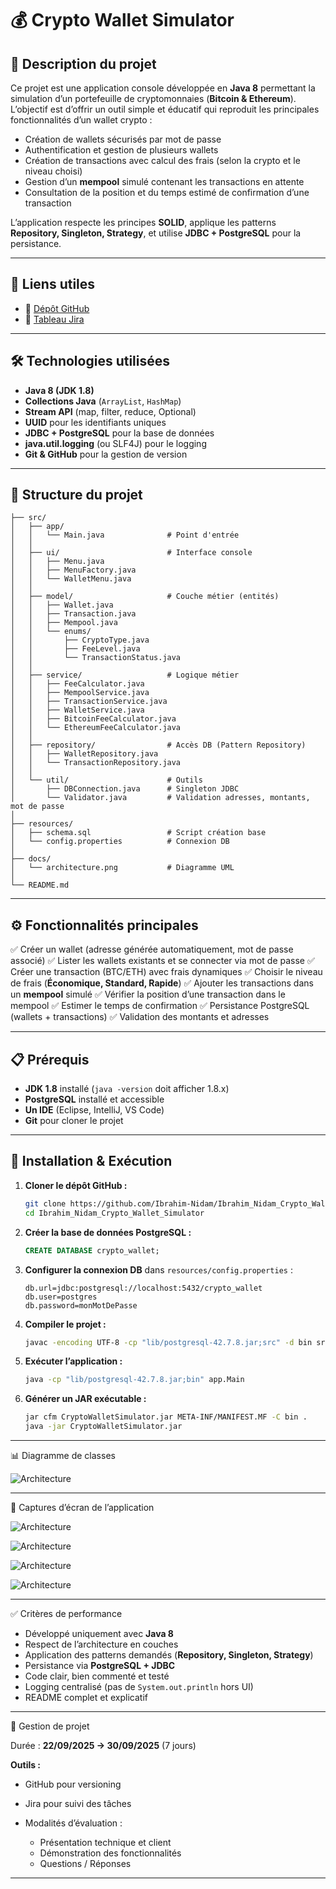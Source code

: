 # 💰 Crypto Wallet Simulator

## 📌 Description du projet

Ce projet est une application console développée en **Java 8** permettant la simulation d’un portefeuille de cryptomonnaies (**Bitcoin & Ethereum**).
L’objectif est d’offrir un outil simple et éducatif qui reproduit les principales fonctionnalités d’un wallet crypto :

* Création de wallets sécurisés par mot de passe
* Authentification et gestion de plusieurs wallets
* Création de transactions avec calcul des frais (selon la crypto et le niveau choisi)
* Gestion d’un **mempool** simulé contenant les transactions en attente
* Consultation de la position et du temps estimé de confirmation d’une transaction

L’application respecte les principes **SOLID**, applique les patterns **Repository, Singleton, Strategy**, et utilise **JDBC + PostgreSQL** pour la persistance.

---

## 🔗 Liens utiles

* 📂 [Dépôt GitHub](https://github.com/Ibrahim-Nidam/Ibrahim_Nidam_Crypto_Wallet_Simulator.git)
* 📝 [Tableau Jira]()

---

## 🛠️ Technologies utilisées

* **Java 8 (JDK 1.8)**
* **Collections Java** (`ArrayList`, `HashMap`)
* **Stream API** (map, filter, reduce, Optional)
* **UUID** pour les identifiants uniques
* **JDBC + PostgreSQL** pour la base de données
* **java.util.logging** (ou SLF4J) pour le logging
* **Git & GitHub** pour la gestion de version

---

## 📂 Structure du projet

```
├── src/
│   ├── app/
│   │   └── Main.java              # Point d'entrée
│   │
│   ├── ui/                        # Interface console
│   │   ├── Menu.java
│   │   ├── MenuFactory.java
│   │   └── WalletMenu.java
│   │
│   ├── model/                     # Couche métier (entités)
│   │   ├── Wallet.java
│   │   ├── Transaction.java
│   │   ├── Mempool.java
│   │   └── enums/
│   │       ├── CryptoType.java
│   │       ├── FeeLevel.java
│   │       └── TransactionStatus.java
│   │
│   ├── service/                   # Logique métier
│   │   ├── FeeCalculator.java
│   │   ├── MempoolService.java
│   │   ├── TransactionService.java
│   │   ├── WalletService.java
│   │   ├── BitcoinFeeCalculator.java
│   │   └── EthereumFeeCalculator.java
│   │
│   ├── repository/                # Accès DB (Pattern Repository)
│   │   ├── WalletRepository.java
│   │   └── TransactionRepository.java
│   │
│   └── util/                      # Outils
│       ├── DBConnection.java      # Singleton JDBC
│       └── Validator.java         # Validation adresses, montants, mot de passe
│
├── resources/
│   ├── schema.sql                 # Script création base
│   └── config.properties          # Connexion DB
│
├── docs/
│   └── architecture.png           # Diagramme UML
│
└── README.md
```

---

## ⚙️ Fonctionnalités principales

✅ Créer un wallet (adresse générée automatiquement, mot de passe associé)
✅ Lister les wallets existants et se connecter via mot de passe
✅ Créer une transaction (BTC/ETH) avec frais dynamiques
✅ Choisir le niveau de frais (**Économique, Standard, Rapide**)
✅ Ajouter les transactions dans un **mempool** simulé
✅ Vérifier la position d’une transaction dans le mempool
✅ Estimer le temps de confirmation
✅ Persistance PostgreSQL (wallets + transactions)
✅ Validation des montants et adresses

---

## 📋 Prérequis

* **JDK 1.8** installé (`java -version` doit afficher 1.8.x)
* **PostgreSQL** installé et accessible
* **Un IDE** (Eclipse, IntelliJ, VS Code)
* **Git** pour cloner le projet

---

## 🚀 Installation & Exécution

1. **Cloner le dépôt GitHub :**

   ```bash
   git clone https://github.com/Ibrahim-Nidam/Ibrahim_Nidam_Crypto_Wallet_Simulator.git
   cd Ibrahim_Nidam_Crypto_Wallet_Simulator
   ```

2. **Créer la base de données PostgreSQL :**

   ```sql
   CREATE DATABASE crypto_wallet;
   ```

3. **Configurer la connexion DB** dans `resources/config.properties` :

   ```
   db.url=jdbc:postgresql://localhost:5432/crypto_wallet
   db.user=postgres
   db.password=monMotDePasse
   ```

4. **Compiler le projet :**

   ```bash
   javac -encoding UTF-8 -cp "lib/postgresql-42.7.8.jar;src" -d bin src/app/Main.java
   ```

5. **Exécuter l’application :**

   ```bash
   java -cp "lib/postgresql-42.7.8.jar;bin" app.Main
   ```

6. **Générer un JAR exécutable :**

   ```bash
   jar cfm CryptoWalletSimulator.jar META-INF/MANIFEST.MF -C bin .
   java -jar CryptoWalletSimulator.jar
   ```

---

📊 Diagramme de classes

![Architecture](docs/architecture.png)

---

📸 Captures d’écran de l’application

![Architecture](docs/MainMenu.png)


![Architecture](docs/WalletList.png)

![Architecture](docs/WalletMenu.png)

![Architecture](docs/TransanctionInMempool.png)


---

✅ Critères de performance

* Développé uniquement avec **Java 8**
* Respect de l’architecture en couches
* Application des patterns demandés (**Repository, Singleton, Strategy**)
* Persistance via **PostgreSQL + JDBC**
* Code clair, bien commenté et testé
* Logging centralisé (pas de `System.out.println` hors UI)
* README complet et explicatif

---

📅 Gestion de projet

Durée : **22/09/2025 → 30/09/2025** (7 jours)

**Outils :**

* GitHub pour versioning
* Jira pour suivi des tâches
* Modalités d’évaluation :

  * Présentation technique et client
  * Démonstration des fonctionnalités
  * Questions / Réponses

---